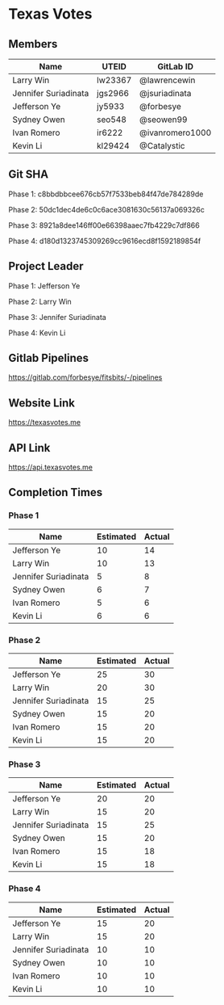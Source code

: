 # Texas Votes

## Members

| Name                 | UTEID   | GitLab ID       |
| -------------------- | ------- | --------------- |
| Larry Win            | lw23367 | @lawrencewin    |
| Jennifer Suriadinata | jgs2966 | @jsuriadinata   |
| Jefferson Ye         | jy5933  | @forbesye       |
| Sydney Owen          | seo548  | @seowen99       |
| Ivan Romero          | ir6222  | @ivanromero1000 |
| Kevin Li             | kl29424 | @Catalystic     |

## Git SHA

Phase 1: c8bbdbbcee676cb57f7533beb84f47de784289de

Phase 2: 50dc1dec4de6c0c6ace3081630c56137a069326c

Phase 3: 8921a8dee146ff00e66398aaec7fb4229c7df866

Phase 4: d180d1323745309269cc9616ecd8f1592189854f

## Project Leader

Phase 1: Jefferson Ye

Phase 2: Larry Win

Phase 3: Jennifer Suriadinata

Phase 4: Kevin Li

## Gitlab Pipelines

https://gitlab.com/forbesye/fitsbits/-/pipelines

## Website Link

https://texasvotes.me

## API Link

https://api.texasvotes.me

## Completion Times

### Phase 1

| Name                 | Estimated | Actual |
| -------------------- | --------- | ------ |
| Jefferson Ye         | 10        | 14     |
| Larry Win            | 10        | 13     |
| Jennifer Suriadinata | 5         | 8      |
| Sydney Owen          | 6         | 7      |
| Ivan Romero          | 5         | 6      |
| Kevin Li             | 6         | 6      |

### Phase 2

| Name                 | Estimated | Actual |
| -------------------- | --------- | ------ |
| Jefferson Ye         | 25        | 30     |
| Larry Win            | 20        | 30     |
| Jennifer Suriadinata | 15        | 25     |
| Sydney Owen          | 15        | 20     |
| Ivan Romero          | 15        | 20     |
| Kevin Li             | 15        | 20     |

### Phase 3

| Name                 | Estimated | Actual |
| -------------------- | --------- | ------ |
| Jefferson Ye         | 20        | 20     |
| Larry Win            | 15        | 20     |
| Jennifer Suriadinata | 15        | 25     |
| Sydney Owen          | 15        | 20     |
| Ivan Romero          | 15        | 18     |
| Kevin Li             | 15        | 18     |

### Phase 4

| Name                 | Estimated | Actual |
| -------------------- | --------- | ------ |
| Jefferson Ye         | 15        | 20     |
| Larry Win            | 15        | 20     |
| Jennifer Suriadinata | 10        | 10     |
| Sydney Owen          | 10        | 10     |
| Ivan Romero          | 10        | 10     |
| Kevin Li             | 10        | 10     |
